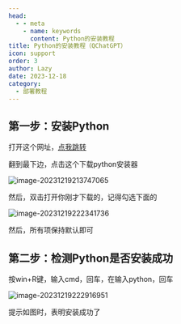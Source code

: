 ```yaml
---
head:
  - - meta
    - name: keywords
      content: Python的安装教程
title: Python的安装教程（QChatGPT）
icon: support
order: 3
author: Lazy
date: 2023-12-18
category:
  - 部署教程
---
```


## 第一步：安装Python

打开这个网址，[点我跳转](https://www.python.org/downloads/release/python-3109/)

翻到最下边，点击这个下载python安装器

![image-20231219213747065](https://cos.thelazy.cn/pictures/qchatgpt%E6%89%8B%E5%8A%A8%E9%83%A8%E7%BD%B2202312192137143.png)

然后，双击打开你刚才下载的，记得勾选下面的

![image-20231219222341736](https://cos.thelazy.cn/pictures/qchatgpt%E6%89%8B%E5%8A%A8%E9%83%A8%E7%BD%B2202312192223809.png)

然后，所有项保持默认即可

## 第二步：检测Python是否安装成功

按win+R键，输入cmd，回车，在输入python，回车

![image-20231219222916951](https://cos.thelazy.cn/pictures/qchatgpt%E6%89%8B%E5%8A%A8%E9%83%A8%E7%BD%B2202312192229984.png)

提示如图时，表明安装成功了
